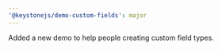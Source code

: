 ```yaml
---
'@keystonejs/demo-custom-fields': major
---
```


Added a new demo to help people creating custom field types.
